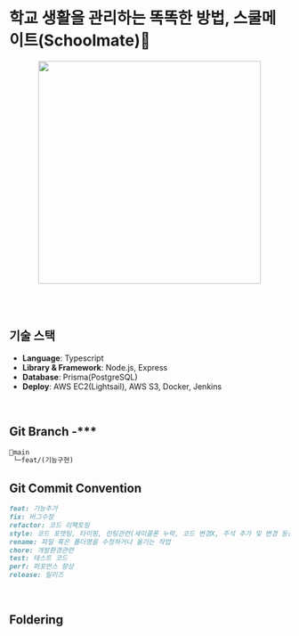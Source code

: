 # 학교 생활을 관리하는 똑똑한 방법, 스쿨메이트(Schoolmate)🏫

<div align="center">
    <img src="https://github.com/School-Mate/School-Mate-Backend/assets/86834898/aaa36ee6-625a-4038-92be-afd6c9256144" width=400>
</div>

<br><br>

## 기술 스택
- **Language**: Typescript
- **Library & Framework**: Node.js, Express
- **Database**: Prisma(PostgreSQL)
- **Deploy**: AWS EC2(Lightsail), AWS S3, Docker, Jenkins

<br>

## Git Branch -***
```markdown
📝main
 └─feat/(기능구현)
```

## Git Commit Convention
```markdown
feat: 기능추가
fix: 버그수정
refactor: 코드 리팩토링
style: 코드 포맷팅, 타이핑, 린팅관련(세미콜론 누락, 코드 변경X, 주석 추가 및 변경 등등)
rename: 파일 혹은 폴더명을 수정하거나 옮기는 작업
chore: 개발환경관련
test: 테스트 코드
perf: 퍼포먼스 향상
release: 릴리즈
```

<br>

## Foldering
